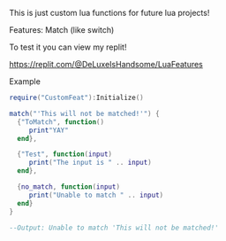 This is just custom lua functions for future lua projects!

Features:
Match (like switch)

To test it you can view my replit!

https://replit.com/@DeLuxeIsHandsome/LuaFeatures


Example

```lua
require("CustomFeat"):Initialize()

match("'This will not be matched!'") {
  {"ToMatch", function() 
     print"YAY"  
  end},

  {"Test", function(input) 
     print("The input is " .. input)  
  end},

  {no_match, function(input) 
     print("Unable to match " .. input)  
  end}
}

--Output: Unable to match 'This will not be matched!'
```
